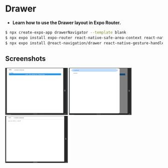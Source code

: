 # Drawer

- **Learn how to use the Drawer layout in Expo Router.**
```sh
$ npx create-expo-app drawerNavigator --template blank 
$ npx expo install expo-router react-native-safe-area-context react-native-screens expo-linking expo-constants expo-status-bar
$ npx expo install @react-navigation/drawer react-native-gesture-handler react-native-reanimated
```

## Screenshots

<img src="../_screenshots/drawerNavigator_1.JPG" alt="My Image" width="200" height="150" />
<img src="../_screenshots/drawerNavigator_2.JPG" alt="My Image" width="200" height="150" />
<img src="../_screenshots/drawerNavigator_3.JPG" alt="My Image" width="200" height="150" />

